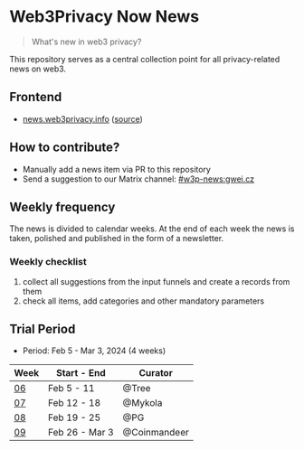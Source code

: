 # Web3Privacy Now News

> What's new in web3 privacy?

This repository serves as a central collection point for all privacy-related news on web3.

## Frontend

* [news.web3privacy.info](https://news.web3privacy.info/) ([source](https://github.com/web3privacy/news-app))

## How to contribute?

* Manually add a news item via PR to this repository
* Send a suggestion to our Matrix channel: [#w3p-news:gwei.cz](https://matrix.to/#/#w3p-news:gwei.cz)

## Weekly frequency

The news is divided to calendar weeks. At the end of each week the news is taken, polished and published in the form of a newsletter.

### Weekly checklist
1. collect all suggestions from the input funnels and create a records from them
2. check all items, add categories and other mandatory parameters

## Trial Period

* Period: Feb 5 - Mar 3, 2024 (4 weeks)

| Week | Start - End | Curator |
| --- | --- | --- |
| [06](https://github.com/web3privacy/news/blob/main/src/2024/week06.yaml) | Feb 5 - 11 | @Tree |
| [07](https://github.com/web3privacy/news/blob/main/src/2024/week07.yaml) | Feb 12 - 18 | @Mykola |
| [08](https://github.com/web3privacy/news/blob/main/src/2024/week08.yaml) | Feb 19 - 25 | @PG |
| [09](https://github.com/web3privacy/news/blob/main/src/2024/week09.yaml) | Feb 26 - Mar 3 | @Coinmandeer |
